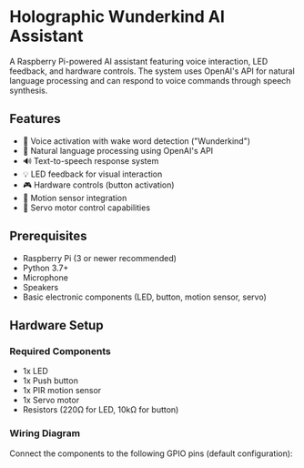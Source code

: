 # Holographic Wunderkind AI Assistant

A Raspberry Pi-powered AI assistant featuring voice interaction, LED feedback, and hardware controls. The system uses OpenAI's API for natural language processing and can respond to voice commands through speech synthesis.

## Features

- 🎤 Voice activation with wake word detection ("Wunderkind")
- 🤖 Natural language processing using OpenAI's API
- 🔊 Text-to-speech response system
- 💡 LED feedback for visual interaction
- 🎮 Hardware controls (button activation)
- 📱 Motion sensor integration
- 🔄 Servo motor control capabilities

## Prerequisites

- Raspberry Pi (3 or newer recommended)
- Python 3.7+
- Microphone
- Speakers
- Basic electronic components (LED, button, motion sensor, servo)

## Hardware Setup

### Required Components
- 1x LED
- 1x Push button
- 1x PIR motion sensor
- 1x Servo motor
- Resistors (220Ω for LED, 10kΩ for button)

### Wiring Diagram

Connect the components to the following GPIO pins (default configuration): 